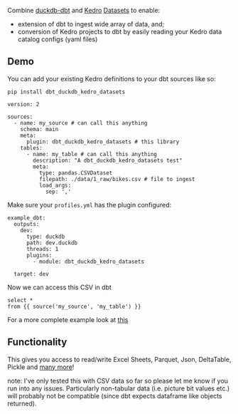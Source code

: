 Combine [duckdb-dbt](https://github.com/duckdb/dbt-duckdb/tree/master) and [Kedro](https://docs.kedro.org/en/stable/) [Datasets](https://docs.kedro.org/projects/kedro-datasets/en/kedro-datasets-3.0.0/) to enable:

- extension of dbt to ingest wide array of data, and;
- conversion of Kedro projects to dbt by easily reading your Kedro data catalog configs (yaml files)

## Demo

You can add your existing Kedro definitions to your dbt sources like so:

`pip install dbt_duckdb_kedro_datasets`

```
version: 2

sources:
  - name: my_source # can call this anything
    schema: main
    meta:
      plugin: dbt_duckdb_kedro_datasets # this library
    tables:
      - name: my_table # can call this anything
        description: "A dbt_duckdb_kedro_datasets test"
        meta:
          type: pandas.CSVDataset
          filepath: ./data/1_raw/bikes.csv # file to ingest
          load_args:
            sep: ','
```

Make sure your `profiles.yml` has the plugin configured:

```
example_dbt:
  outputs:
    dev:
      type: duckdb
      path: dev.duckdb
      threads: 1
      plugins:
        - module: dbt_duckdb_kedro_datasets

  target: dev
```

Now we can access this CSV in dbt

```
select *
from {{ source('my_source', 'my_table') }}
```

For a more complete example look at [this](example/example_dbt)

## Functionality

This gives you access to read/write Excel Sheets, Parquet, Json, DeltaTable, Pickle and [many more](https://docs.kedro.org/projects/kedro-datasets/en/kedro-datasets-2.0.0/api/kedro_datasets.html)!

note: I've only tested this with CSV data so far so please let me know if you run into any issues. Particularly non-tabular data (i.e. picture bit values etc.) will probably not be compatible (since dbt expects dataframe like objects returned).

